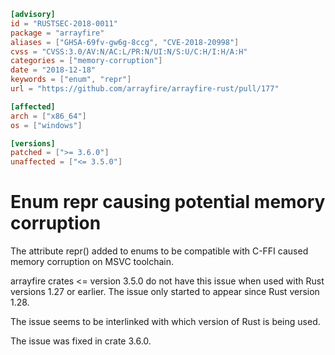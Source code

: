 ```toml
[advisory]
id = "RUSTSEC-2018-0011"
package = "arrayfire"
aliases = ["GHSA-69fv-gw6g-8ccg", "CVE-2018-20998"]
cvss = "CVSS:3.0/AV:N/AC:L/PR:N/UI:N/S:U/C:H/I:H/A:H"
categories = ["memory-corruption"]
date = "2018-12-18"
keywords = ["enum", "repr"]
url = "https://github.com/arrayfire/arrayfire-rust/pull/177"

[affected]
arch = ["x86_64"]
os = ["windows"]

[versions]
patched = [">= 3.6.0"]
unaffected = ["<= 3.5.0"]
```

# Enum repr causing potential memory corruption

The attribute repr() added to enums to be compatible with C-FFI caused
memory corruption on MSVC toolchain.

arrayfire crates <= version 3.5.0 do not have this issue when used with
Rust versions 1.27 or earlier. The issue only started to appear since
Rust version 1.28.

The issue seems to be interlinked with which version of Rust is being used.

The issue was fixed in crate 3.6.0.
